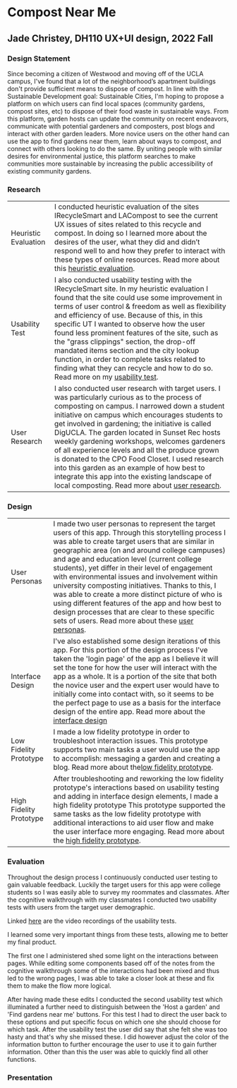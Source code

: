 # Compost Near Me

## Jade Christey, DH110 UX+UI design, 2022 Fall 

### Design Statement 
Since becoming a citizen of Westwood and moving off of the UCLA campus, I've found that a lot of the neighborhood’s apartment buildings don't provide sufficient means to dispose of compost. In line with the Sustainable Development goal: Sustainable Cities, I'm hoping to propose a platform on which users can find local spaces (community gardens, compost sites, etc) to dispose of their food waste in sustainable ways. From this platform, garden hosts can update the community on recent endeavors, communicate with potential gardeners and composters, post blogs and interact with other garden leaders. More novice users on the other hand can use the app to find gardens near them, learn about ways to compost, and connect with others looking to do the same. By uniting people with similar desires for environmental justice, this platform searches to make communities more sustainable by increasing the public accessibility of existing community gardens. 

### Research

| | |
|---|---|
|Heuristic Evaluation |I conducted heuristic evaluation of the sites IRecycleSmart and LACompost to see the current UX issues of sites related to this recycle and compost. In doing so I learned more about the desires of the user, what they did and didn’t respond well to and how they prefer to interact with these types of online resources. Read more about this [heuristic evaluation](https://github.com/jchristey/DH110-22f/tree/main/assignment1).|
|Usability Test |I also conducted usability testing with the IRecycleSmart site. In my heuristic evaluation I found that the site could use some improvement in terms of user control & freedom as well as flexibility and efficiency of use. Because of this, in this specific UT I wanted to observe how the user found less prominent features of the site, such as the "grass clippings" section, the drop-off mandated items section and the city lookup function, in order to complete tasks related to finding what they can recycle and how to do so. Read more on my [usability test](https://github.com/jchristey/DH110-22f/tree/main/PilotUT).|
|User Research |I also conducted user research with target users. I was particularly curious as to the process of composting on campus. I narrowed down a student initiative on campus which encourages students to get involved in gardening; the initiative is called DigUCLA. The garden located in Sunset Rec hosts weekly gardening workshops, welcomes gardeners of all experience levels and all the produce grown is donated to the CPO Food Closet. I used research into this garden as an example of how best to integrate this app into the existing landscape of local composting. Read more about [user research](https://github.com/jchristey/DH110-22f/blob/main/PeopleInContext/README.md).|

### Design

| | |
|---|---|
|User Personas|I made two user personas to represent the target users of this app. Through this storytelling process I was able to create target users that are similar in geographic area (on and around college campuses) and age and education level (current college students), yet differ in their level of engagement with environmental issues and involvement within university composting initiatives. Thanks to this, I was able to create a more distinct picture of who is using different features of the app and how best to design processes that are clear to these specific sets of users. Read more about these [user personas](https://github.com/jchristey/DH110-22f/blob/main/UserPersonas/README.md).|
|Interface Design|I've also established some design iterations of this app. For this portion of the design process I've taken the 'login page' of the app as I believe it will set the tone for how the user will interact with the app as a whole. It is a portion of the site that both the novice user and the expert user would have to initially come into contact with, so it seems to be the perfect page to use as a basis for the interface design of the entire app. Read more about the [interface design](https://github.com/jchristey/DH110-22f/blob/main/InterfaceDesignSystem/README.md)|
|Low Fidelity Prototype|I made a low fidelity prototype in order to troubleshoot interaction issues. This prototype supports two main tasks a user would use the app to accomplish: messaging a garden and creating a blog. Read more about the[low fidelity prototype](https://github.com/jchristey/DH110-22f/blob/main/LowFidelityProto/README.md).|
|High Fidelity Prototype|After troubleshooting and reworking the low fidelity prototype's interactions based on usability testing and adding in interface design elements, I made a high fidelity prototype This prototype supported the same tasks as the low fidelity prototype with additional interactions to aid user flow and make the user interface more engaging. Read more about the  [high fidelity prototype](https://github.com/jchristey/DH110-22f/blob/main/HighFidelityPrototype/README.md).|


### Evaluation 

Throughout the design process I continuously conducted user testing to gain valuable feedback. Luckily the target users for this app were college students so I was easily able to survey my roommates and classmates. After the cognitive walkthrough with my classmates I conducted two usability tests with users from the target user demographic. 

Linked [here](https://drive.google.com/drive/folders/1WOAuXySPIomjBzXY3a8luFIbq9x1qSMx?usp=share_link) are the video recordings of the usability tests. 

I learned some very important things from these tests, allowing me to better my final product. 

The first one I administered shed some light on the interactions between pages. While editing some components based off of the notes from the cognitive walkthrough some of the interactions had been mixed and thus led to the wrong pages, I was able to take a closer look at these and fix them to make the flow more logical. 

After having made these edits I conducted the second usability test which illuminated a further need to distinguish between the 'Host a garden' and 'Find gardens near me' buttons. For this test I had to direct the user back to these options and put specific focus on which one she should choose for which task. After the usability test the user did say that she felt she was too hasty and that's why she missed these. I did however adjust the color of the information button to further encourage the user to use it to gain further information. Other than this the user was able to quickly find all other functions. 

### Presentation 

